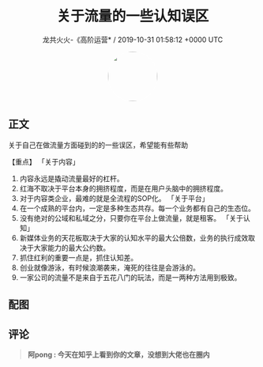 <h1 align="center">关于流量的一些认知误区</h1>
<p align="center">
    <a>龙共火火-《高阶运营* / 2019-10-31 01:58:12 &#43;0000 UTC</a>
</p>

<div align="center">
    <img src="https://images.zsxq.com/Fmtts4x9lyV-xktT7pP2oQGU3GLv?e=1590940799&amp;token=kIxbL07-8jAj8w1n4s9zv64FuZZNEATmlU_Vm6zD:-hrvSz5yjzaQES35Lp6o8tbNYMc=" width="100" height="100" style="border:1px solid;border-radius:50%; color:#ffffff"/>
</div>

## 正文

<div>
关于自己在做流量方面碰到的的一些误区，希望能有些帮助



【重点】
「关于内容」
01. 内容永远是撬动流量最好的杠杆。
02. 红海不取决于平台本身的拥挤程度，而是在用户头脑中的拥挤程度。
03. 对于内容类企业，最难的就是全流程的SOP化。
「关于平台」
01. 在一个成熟的平台内，一定是多种生态共存。每一个业务都有自己的生态位。
02. 没有绝对的公域和私域之分，只要你在平台上做流量，就是租客。
「关于认知」
01. 新媒体业务的天花板取决于大家的认知水平的最大公倍数，业务的执行成效取决于大家能力的最大公约数。
02. 抓住红利的重要一点是，抓住认知差。
03. 创业就像游泳，有时候浪潮袭来，淹死的往往是会游泳的。
04. 一家公司的流量不是来自于五花八门的玩法，而是一两种方法用到极致。
</div>

## 配图
<div class="image" align="center">

</div>

## 评论

<div align="left">
<div>

<blockquote >
<span> <strong>阿pong : 今天在知乎上看到你的文章，没想到大佬也在圈内 </strong></span>
</blockquote>

</div>
</div>